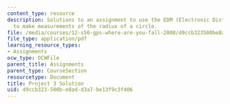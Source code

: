 ```yaml
---
content_type: resource
description: Solutions to an assignment to use the EDM (Electronic Distance Measurement)
  to make measurements of the radius of a circle.
file: /media/courses/12-s56-gps-where-are-you-fall-2008/49ccb323500be8add3a7be13f9c3f406_proj_3_05_soln.pdf
file_type: application/pdf
learning_resource_types:
- Assignments
ocw_type: OCWFile
parent_title: Assignments
parent_type: CourseSection
resourcetype: Document
title: Project 3 Solution
uid: 49ccb323-500b-e8ad-d3a7-be13f9c3f406
---
```

